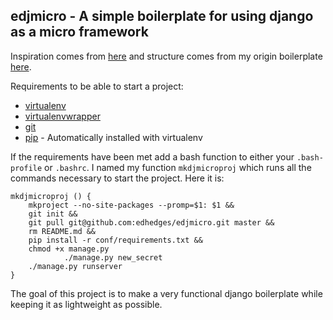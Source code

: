 ## edjmicro - A simple boilerplate for using django as a micro framework ##

Inspiration comes from [here](http://softwaremaniacs.org/blog/2011/01/07/django-micro-framework/en/) and structure comes from my origin boilerplate [here](https://github.com/edhedges/eds-djangoplate).

Requirements to be able to start a project:

* [virtualenv](http://www.virtualenv.org/en/latest/index.html) 
* [virtualenvwrapper](http://www.doughellmann.com/projects/virtualenvwrapper/)
* [git](http://git-scm.com/)
* [pip](http://www.pip-installer.org/en/latest/index.html) - Automatically installed with virtualenv

If the requirements have been met add a bash function to either your `.bash-profile` or `.bashrc`. I named my function `mkdjmicroproj` which runs all the commands necessary to start the project. Here it is:

	mkdjmicroproj () {
		mkproject --no-site-packages --promp=$1: $1 &&
		git init &&
		git pull git@github.com:edhedges/edjmicro.git master &&
		rm README.md &&
		pip install -r conf/requirements.txt &&
		chmod +x manage.py
                ./manage.py new_secret
		./manage.py runserver
	}

The goal of this project is to make a very functional django boilerplate while keeping it as lightweight as possible.
